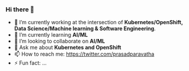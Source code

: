 ### Hi there 👋

- 🔭 I’m currently working  at the intersection of **Kubernetes/OpenShift, Data Science/Machine learning & Software Engineering**.
- 🌱 I’m currently learning **AI/ML**
- 👯 I’m looking to collaborate on **AI/ML**
- 💬 Ask me about **Kubernetes and OpenShift**
- 📫 How to reach me: https://twitter.com/prasadparavatha
- ⚡ Fun fact: ...
